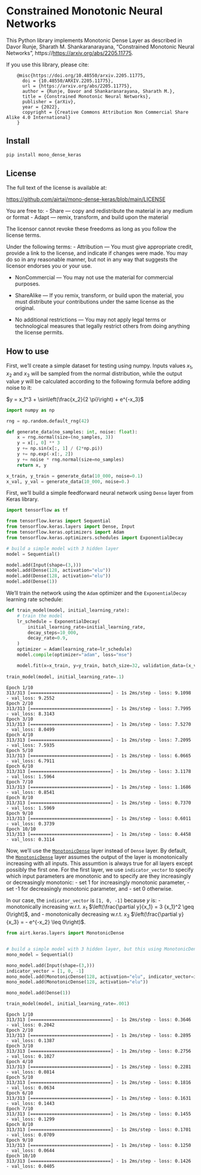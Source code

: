 Constrained Monotonic Neural Networks
================

<!-- WARNING: THIS FILE WAS AUTOGENERATED! DO NOT EDIT! -->

This Python library implements Monotonic Dense Layer as described in
Davor Runje, Sharath M. Shankaranarayana, “Constrained Monotonic Neural
Networks”, https://https://arxiv.org/abs/2205.11775.

If you use this library, please cite:

        @misc{https://doi.org/10.48550/arxiv.2205.11775,
          doi = {10.48550/ARXIV.2205.11775},
          url = {https://arxiv.org/abs/2205.11775},
          author = {Runje, Davor and Shankaranarayana, Sharath M.},
          title = {Constrained Monotonic Neural Networks},
          publisher = {arXiv},
          year = {2022},
          copyright = {Creative Commons Attribution Non Commercial Share Alike 4.0 International}
        }

## Install

``` sh
pip install mono_dense_keras
```

## License

The full text of the license is available at:

https://github.com/airtai/mono-dense-keras/blob/main/LICENSE

You are free to: - Share — copy and redistribute the material in any
medium or format - Adapt — remix, transform, and build upon the material

The licensor cannot revoke these freedoms as long as you follow the
license terms.

Under the following terms: - Attribution — You must give appropriate
credit, provide a link to the license, and indicate if changes were
made. You may do so in any reasonable manner, but not in any way that
suggests the licensor endorses you or your use.

- NonCommercial — You may not use the material for commercial purposes.

- ShareAlike — If you remix, transform, or build upon the material, you
  must distribute your contributions under the same license as the
  original.

- No additional restrictions — You may not apply legal terms or
  technological measures that legally restrict others from doing
  anything the license permits.

## How to use

First, we’ll create a simple dataset for testing using numpy. Inputs
values $x_1$, $x_2$ and $x_3$ will be sampled from the normal
distribution, while the output value $y$ will be calculated according to
the following formula before adding noise to it:

$y = x_1^3 + \sin\left(\frac{x_2}{2 \pi}\right) + e^{-x_3}$

``` python
import numpy as np

rng = np.random.default_rng(42)

def generate_data(no_samples: int, noise: float):
    x = rng.normal(size=(no_samples, 3))
    y = x[:, 0] ** 3
    y += np.sin(x[:, 1] / (2*np.pi))
    y += np.exp(-x[:, 2])
    y += noise * rng.normal(size=no_samples)
    return x, y

x_train, y_train = generate_data(10_000, noise=0.1)
x_val, y_val = generate_data(10_000, noise=0.)
```

First, we’ll build a simple feedforward neural network using `Dense`
layer from Keras library.

``` python
import tensorflow as tf

from tensorflow.keras import Sequential
from tensorflow.keras.layers import Dense, Input
from tensorflow.keras.optimizers import Adam
from tensorflow.keras.optimizers.schedules import ExponentialDecay

# build a simple model with 3 hidden layer
model = Sequential()

model.add(Input(shape=(3,)))
model.add(Dense(128, activation="elu"))
model.add(Dense(128, activation="elu"))
model.add(Dense(1))
```

We’ll train the network using the `Adam` optimizer and the
`ExponentialDecay` learning rate schedule:

``` python
def train_model(model, initial_learning_rate):
    # train the model
    lr_schedule = ExponentialDecay(
        initial_learning_rate=initial_learning_rate,
        decay_steps=10_000,
        decay_rate=0.9,
    )
    optimizer = Adam(learning_rate=lr_schedule)
    model.compile(optimizer="adam", loss="mse")

    model.fit(x=x_train, y=y_train, batch_size=32, validation_data=(x_val, y_val), epochs=10)
    
train_model(model, initial_learning_rate=.1)
```

    Epoch 1/10
    313/313 [==============================] - 1s 2ms/step - loss: 9.1098 - val_loss: 9.2552
    Epoch 2/10
    313/313 [==============================] - 1s 2ms/step - loss: 7.7995 - val_loss: 8.3143
    Epoch 3/10
    313/313 [==============================] - 1s 2ms/step - loss: 7.5270 - val_loss: 8.0499
    Epoch 4/10
    313/313 [==============================] - 1s 2ms/step - loss: 7.2095 - val_loss: 7.5935
    Epoch 5/10
    313/313 [==============================] - 1s 2ms/step - loss: 6.0665 - val_loss: 6.7911
    Epoch 6/10
    313/313 [==============================] - 1s 2ms/step - loss: 3.1178 - val_loss: 1.5964
    Epoch 7/10
    313/313 [==============================] - 1s 2ms/step - loss: 1.1686 - val_loss: 0.8541
    Epoch 8/10
    313/313 [==============================] - 1s 2ms/step - loss: 0.7370 - val_loss: 1.5969
    Epoch 9/10
    313/313 [==============================] - 1s 2ms/step - loss: 0.6011 - val_loss: 0.3739
    Epoch 10/10
    313/313 [==============================] - 1s 2ms/step - loss: 0.4458 - val_loss: 0.3114

Now, we’ll use the
[`MonotonicDense`](https://airtai.github.io/mono-dense-keras/layers.html#monotonicdense)
layer instead of `Dense` layer. By default, the
[`MonotonicDense`](https://airtai.github.io/mono-dense-keras/layers.html#monotonicdense)
layer assumes the output of the layer is monotonically increasing with
all inputs. This assumtion is always true for all layers except possibly
the first one. For the first layer, we use `indicator_vector` to specify
which input parameters are monotonic and to specify are they
increasingly or decreasingly monotonic: - set 1 for increasingly
monotonic parameter, - set -1 for decreasingly monotonic parameter,
and - set 0 otherwise.

In our case, the `indicator_vector` is `[1, 0, -1]` because $y$ is: -
monotonically increasing w.r.t. $x_1$
$\left(\frac{\partial y}{x_1} = 3 {x_1}^2 \geq 0\right)$, and -
monotonically decreasing w.r.t. $x_3$
$\left(\frac{\partial y}{x_3} = - e^{-x_2} \leq 0\right)$.

``` python
from airt.keras.layers import MonotonicDense


# build a simple model with 3 hidden layer, but this using MonotonicDense layer
mono_model = Sequential()

mono_model.add(Input(shape=(3,)))
indicator_vector = [1, 0, -1]
mono_model.add(MonotonicDense(128, activation="elu", indicator_vector=indicator_vector))
mono_model.add(MonotonicDense(128, activation="elu"))

mono_model.add(Dense(1))
```

``` python
train_model(model, initial_learning_rate=.001)
```

    Epoch 1/10
    313/313 [==============================] - 1s 2ms/step - loss: 0.3646 - val_loss: 0.2042
    Epoch 2/10
    313/313 [==============================] - 1s 2ms/step - loss: 0.2895 - val_loss: 0.1387
    Epoch 3/10
    313/313 [==============================] - 1s 2ms/step - loss: 0.2756 - val_loss: 0.1027
    Epoch 4/10
    313/313 [==============================] - 1s 2ms/step - loss: 0.2281 - val_loss: 0.0814
    Epoch 5/10
    313/313 [==============================] - 1s 2ms/step - loss: 0.1816 - val_loss: 0.0634
    Epoch 6/10
    313/313 [==============================] - 1s 2ms/step - loss: 0.1631 - val_loss: 0.1443
    Epoch 7/10
    313/313 [==============================] - 1s 2ms/step - loss: 0.1455 - val_loss: 0.1299
    Epoch 8/10
    313/313 [==============================] - 1s 2ms/step - loss: 0.1701 - val_loss: 0.0709
    Epoch 9/10
    313/313 [==============================] - 1s 2ms/step - loss: 0.1250 - val_loss: 0.0644
    Epoch 10/10
    313/313 [==============================] - 1s 2ms/step - loss: 0.1426 - val_loss: 0.0405
